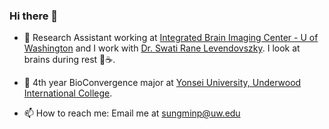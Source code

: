 ### Hi there 👋

- 🔭 Research Assistant working at [Integrated Brain Imaging Center - U of Washington](http://ibic.washington.edu) and I work with [Dr. Swati Rane Levendovszky](https://sites.google.com/site/uwswatirane). I look at brains during rest 🧠☕️.

- 🌱 4th year BioConvergence major at [Yonsei University, Underwood International College](uic.yonsei.ac.kr). 

- 📫 How to reach me: Email me at [sungminp@uw.edu](sungminp@uw.edu)



